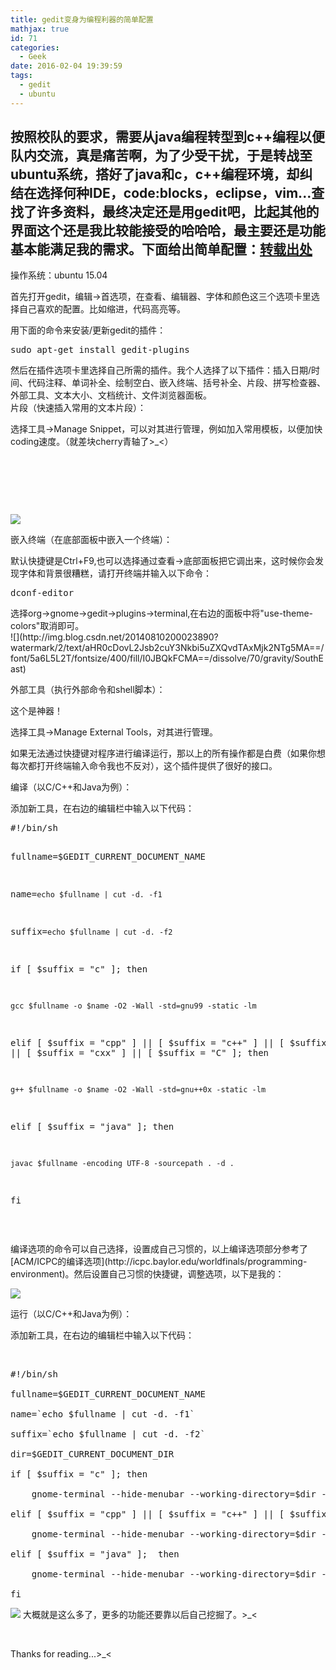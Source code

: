 ```yaml
---
title: gedit变身为编程利器的简单配置
mathjax: true
id: 71
categories:
  - Geek
date: 2016-02-04 19:39:59
tags:
  - gedit
  - ubuntu
---
```


## 按照校队的要求，需要从java编程转型到c++编程以便队内交流，真是痛苦啊，为了少受干扰，于是转战至ubuntu系统，搭好了java和c，c++编程环境，却纠结在选择何种IDE，code:blocks，eclipse，vim...查找了许多资料，最终决定还是用gedit吧，比起其他的界面这个还是我比较能接受的哈哈哈，最主要还是功能基本能满足我的需求。下面给出简单配置：[转载出处](http://blog.csdn.net/u012965890/article/details/38472149)

操作系统：ubuntu 15.04

首先打开gedit，编辑-&gt;首选项，在查看、编辑器、字体和颜色这三个选项卡里选择自己喜欢的配置。比如缩进，代码高亮等。

用下面的命令来安装/更新gedit的插件：
<div class="dp-highlighter bg_plain">
<pre class="lang:default decode:true">sudo apt-get install gedit-plugins</pre>
然后在插件选项卡里选择自己所需的插件。我个人选择了以下插件：插入日期/时间、代码注释、单词补全、绘制空白、嵌入终端、括号补全、片段、拼写检查器、外部工具、文本大小、文档统计、文件浏览器面板。

</div>
片段（快速插入常用的文本片段）：

选择工具-&gt;Manage Snippet，可以对其进行管理，例如加入常用模板，以便加快coding速度。（就差块cherry青轴了&gt;_&lt;）

&nbsp;

&nbsp;

&nbsp;

![](http://img.blog.csdn.net/20140810191821773?watermark/2/text/aHR0cDovL2Jsb2cuY3Nkbi5uZXQvdTAxMjk2NTg5MA==/font/5a6L5L2T/fontsize/400/fill/I0JBQkFCMA==/dissolve/70/gravity/SouthEast)

嵌入终端（在底部面板中嵌入一个终端）：

默认快捷键是Ctrl+F9,也可以选择通过查看-&gt;底部面板把它调出来，这时候你会发现字体和背景很糟糕，请打开终端并输入以下命令：
<div class="dp-highlighter bg_plain">
<pre class="lang:default decode:true ">dconf-editor</pre>
选择org-&gt;gnome-&gt;gedit-&gt;plugins-&gt;terminal,在右边的面板中将"use-theme-colors"取消即可。

</div>
![](http://img.blog.csdn.net/20140810200023890?watermark/2/text/aHR0cDovL2Jsb2cuY3Nkbi5uZXQvdTAxMjk2NTg5MA==/font/5a6L5L2T/fontsize/400/fill/I0JBQkFCMA==/dissolve/70/gravity/SouthEast)

外部工具（执行外部命令和shell脚本）：

这个是神器！

选择工具-&gt;Manage External Tools，对其进行管理。

如果无法通过快捷键对程序进行编译运行，那以上的所有操作都是白费（如果你想每次都打开终端输入命令我也不反对），这个插件提供了很好的接口。

编译（以C/C++和Java为例）：

添加新工具，在右边的编辑栏中输入以下代码：
<div class="dp-highlighter bg_plain">
<pre class="lang:sh decode:true ">#!/bin/sh  

fullname=$GEDIT_CURRENT_DOCUMENT_NAME  

name=`echo $fullname | cut -d. -f1`  

suffix=`echo $fullname | cut -d. -f2`  

if [ $suffix = "c" ]; then  

    gcc $fullname -o $name -O2 -Wall -std=gnu99 -static -lm   

elif [ $suffix = "cpp" ] || [ $suffix = "c++" ] || [ $suffix = "cc" ] || [ $suffix = "cxx" ] || [ $suffix = "C" ]; then  

    g++ $fullname -o $name -O2 -Wall -std=gnu++0x -static -lm  

elif [ $suffix = "java" ];  then  

    javac $fullname -encoding UTF-8 -sourcepath . -d .  

fi</pre>
&nbsp;

</div>
编译选项的命令可以自己选择，设置成自己习惯的，以上编译选项部分参考了[ACM/ICPC的编译选项](http://icpc.baylor.edu/worldfinals/programming-environment)。然后设置自己习惯的快捷键，调整选项，以下是我的：

![](http://img.blog.csdn.net/20140810194940203?watermark/2/text/aHR0cDovL2Jsb2cuY3Nkbi5uZXQvdTAxMjk2NTg5MA==/font/5a6L5L2T/fontsize/400/fill/I0JBQkFCMA==/dissolve/70/gravity/SouthEast)

运行（以C/C++和Java为例）：

添加新工具，在右边的编辑栏中输入以下代码：

&nbsp;
<pre class="lang:sh decode:true ">#!/bin/sh  

fullname=$GEDIT_CURRENT_DOCUMENT_NAME  

name=`echo $fullname | cut -d. -f1`  

suffix=`echo $fullname | cut -d. -f2`  

dir=$GEDIT_CURRENT_DOCUMENT_DIR  

if [ $suffix = "c" ]; then  

    gnome-terminal --hide-menubar --working-directory=$dir -t "Terminal-$name" -x bash -c "$dir/$name; echo;echo 'press ENTER to continue';read"  

elif [ $suffix = "cpp" ] || [ $suffix = "c++" ] || [ $suffix = "cc" ] || [ $suffix = "cxx" ] || [ $suffix = "C" ]; then  

    gnome-terminal --hide-menubar --working-directory=$dir -t "Terminal-$name" -x bash -c "$dir/$name; echo;echo 'press ENTER to continue';read"  

elif [ $suffix = "java" ];  then  

    gnome-terminal --hide-menubar --working-directory=$dir -t "Terminal-$name" -x bash -c "java $name echo;echo 'press ENTER to continue';read"  

fi</pre>
![](http://img.blog.csdn.net/20140810194935015?watermark/2/text/aHR0cDovL2Jsb2cuY3Nkbi5uZXQvdTAxMjk2NTg5MA==/font/5a6L5L2T/fontsize/400/fill/I0JBQkFCMA==/dissolve/70/gravity/SouthEast)
大概就是这么多了，更多的功能还要靠以后自己挖掘了。&gt;_&lt;

&nbsp;

Thanks for reading...&gt;_&lt;

&nbsp;